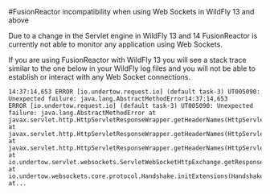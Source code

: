 #FusionReactor incompatibility when using Web Sockets in WildFly 13 and above

Due to a change in the Servlet engine in WildFly 13 and 14 FusionReactor is currently not able to monitor any application using Web Sockets.

If you are using FusionReactor with WildFly 13 you will see a stack trace similar to the one below in your WildFly log files and you will not be able to establish or interact with any Web Socket connections.

````
14:37:14,653 ERROR [io.undertow.request.io] (default task-3) UT005090: Unexpected failure: java.lang.AbstractMethodError14:37:14,653 
ERROR [io.undertow.request.io] (default task-3) UT005090: Unexpected failure: java.lang.AbstractMethodError at 
javax.servlet.http.HttpServletResponseWrapper.getHeaderNames(HttpServletResponseWrapper.java:321) at 
javax.servlet.http.HttpServletResponseWrapper.getHeaderNames(HttpServletResponseWrapper.java:321) at 
javax.servlet.http.HttpServletResponseWrapper.getHeaderNames(HttpServletResponseWrapper.java:321) at 
io.undertow.servlet.websockets.ServletWebSocketHttpExchange.getResponseHeaders(ServletWebSocketHttpExchange.java:110) at 
io.undertow.websockets.core.protocol.Handshake.initExtensions(Handshake.java:228) at... 
````
